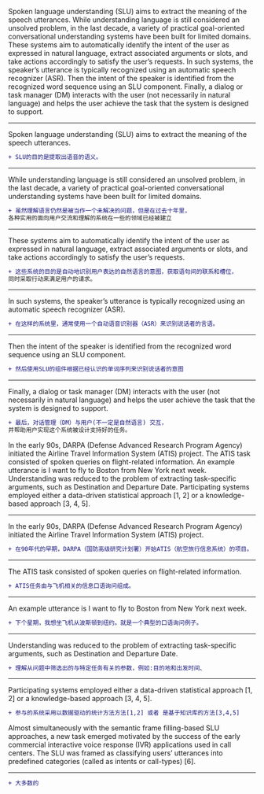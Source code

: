 Spoken language understanding (SLU) aims to extract the meaning
of the speech utterances. While understanding language is still considered
an unsolved problem, in the last decade, a variety of practical
goal-oriented conversational understanding systems have been built
for limited domains. These systems aim to automatically identify the
intent of the user as expressed in natural language, extract associated
arguments or slots, and take actions accordingly to satisfy the user’s
requests. In such systems, the speaker’s utterance is typically recognized
using an automatic speech recognizer (ASR).  Then the intent
of the speaker is identified from the recognized word sequence using
an SLU component. Finally, a dialog or task manager (DM) interacts
with the user (not necessarily in natural language) and helps the
user achieve the task that the system is designed to support.

****
Spoken language understanding (SLU) aims to extract the meaning
of the speech utterances.
```diff
+ SLU的目的是提取出语音的语义。
```

****
While understanding language is still considered
an unsolved problem, in the last decade, a variety of practical
goal-oriented conversational understanding systems have been built
for limited domains.
```diff
+ 虽然理解语言仍然是被当作一个未解决的问题，但是在过去十年里，
各种实用的面向用户交流和理解的系统在一些的领域已经被建立
```

****
These systems aim to automatically identify the
intent of the user as expressed in natural language, extract associated
arguments or slots, and take actions accordingly to satisfy the user’s
requests.
```diff
+ 这些系统的目的是自动地识别用户表达的自然语言的意图，获取语句间的联系和槽位，
同时采取行动来满足用户的请求。
```

****
In such systems, the speaker’s utterance is typically recognized
using an automatic speech recognizer (ASR).
```diff
+ 在这样的系统里，通常使用一个自动语音识别器（ASR）来识别说话者的言语。
```


****
Then the intent of the speaker is identified
from the recognized word sequence using an SLU component.
```diff
+ 然后使用SLU的组件根据已经认识的单词序列来识别说话者的意图
```

****
Finally, a dialog or task manager (DM) interacts with
the user (not necessarily in natural language)
and helps the user achieve the task that the system is designed to support.
```diff
+ 最后，对话管理（DM）与用户(不一定是自然语言) 交互，
并帮助用户实现这个系统被设计支持好的任务。
```

In the early 90s, DARPA (Defense Advanced Research Program
Agency) initiated the Airline Travel Information System (ATIS) project.
The ATIS task consisted of spoken queries on flight-related information.
An example utterance is I want to fly to Boston from New
York next week. Understanding was reduced to the problem of extracting
task-specific arguments, such as Destination and Departure
Date. Participating systems employed either a data-driven statistical
approach [1, 2] or a knowledge-based approach [3, 4, 5].

****
In the early 90s, DARPA (Defense Advanced Research Program Agency)
initiated the Airline Travel Information System (ATIS) project.
```diff
+ 在90年代的早期，DARPA（国防高级研究计划署）开始ATIS（航空旅行信息系统）的项目。
```

****
The ATIS task consisted of spoken queries on flight-related information.
```diff
+ ATIS任务由与飞机相关的信息口语询问组成。
```

****
An example utterance is I want to fly to Boston from New York next week.
```diff
+ 下个星期，我想坐飞机从波斯顿到纽约。就是一个典型的口语询问例子。
```

****
Understanding was reduced to the problem of extracting task-specific arguments,
such as Destination and Departure Date.
```diff
+ 理解从问题中筛选出的与特定任务有关的参数，例如:目的地和出发时间、
```

****
Participating systems employed either a data-driven statistical approach [1, 2]
or a knowledge-based approach [3, 4, 5].
```diff
+ 参与的系统采用以数据驱动的统计方法方法[1,2] 或者 是基于知识库的方法[3,4,5]
```

Almost simultaneously with the semantic frame filling-based
SLU approaches, a new task emerged motivated by the success of
the early commercial interactive voice response (IVR) applications
used in call centers. The SLU was framed as classifying users’ utterances
into predefined categories (called as intents or call-types) [6].

****
```diff
+ 大多数的
```